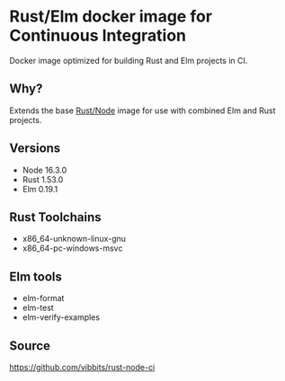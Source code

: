 # Rust/Elm docker image for Continuous Integration
Docker image optimized for building Rust and Elm projects in CI.

## Why?
Extends the base [Rust/Node](https://hub.docker.com/repository/docker/vibbioinfocore/rust-node-ci) image for use with
combined Elm and Rust projects.

## Versions
- Node 16.3.0
- Rust 1.53.0
- Elm 0.19.1

## Rust Toolchains
- x86_64-unknown-linux-gnu
- x86_64-pc-windows-msvc

## Elm tools
- elm-format
- elm-test
- elm-verify-examples

## Source
https://github.com/vibbits/rust-node-ci
